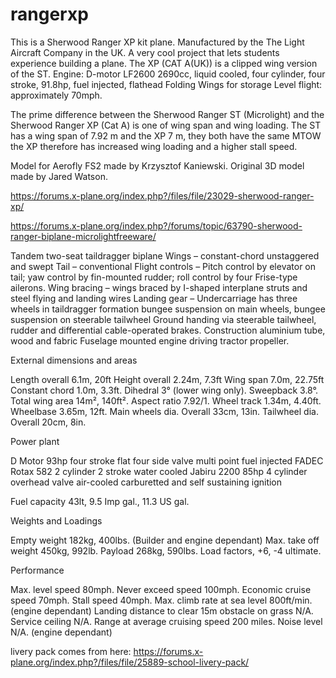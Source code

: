 # rangerxp
This is a Sherwood Ranger XP kit plane. Manufactured by the The Light Aircraft Company in the UK. A very cool project that lets students experience building a plane. The XP (CAT A(UK)) is a clipped wing version of the ST. Engine: D-motor LF2600 2690cc, liquid cooled, four cylinder, four stroke, 91.8hp, fuel injected, flathead Folding Wings for storage Level flight: approximately 70mph.

The prime difference between the Sherwood Ranger ST (Microlight) and the Sherwood Ranger XP (Cat A) is one of wing span and wing loading. The ST has a wing span of 7.92 m and the XP 7 m, they both have the same MTOW the XP therefore has increased wing loading and a higher stall speed.

Model for Aerofly FS2 made by Krzysztof Kaniewski. 
Original 3D model made by Jared Watson.

https://forums.x-plane.org/index.php?/files/file/23029-sherwood-ranger-xp/

https://forums.x-plane.org/index.php?/forums/topic/63790-sherwood-ranger-biplane-microlightfreeware/

Tandem two-seat taildragger biplane
 Wings – constant-chord unstaggered and swept
 Tail – conventional
 Flight controls – Pitch control by elevator on tail; yaw control by fin-mounted rudder; roll control by four Frise-type ailerons.
 Wing bracing – wings braced by I-shaped interplane struts and steel flying and landing wires
 Landing gear – Undercarriage has three wheels in taildragger formation bungee suspension on main wheels, bungee suspension on steerable tailwheel
 Ground handing via steerable tailwheel, rudder and differential cable-operated brakes.
 Construction aluminium tube, wood and fabric
 Fuselage mounted engine driving tractor propeller.


External dimensions and areas

Length overall 6.1m, 20ft
 Height overall 2.24m, 7.3ft
 Wing span 7.0m, 22.75ft
 Constant chord 1.0m, 3.3ft.
 Dihedral 3° (lower wing only).
 Sweepback 3.8°.
 Total wing area 14m², 140ft².
Aspect ratio 7.92/1.
 Wheel track 1.34m, 4.40ft.
 Wheelbase 3.65m, 12ft.
 Main wheels dia. Overall 33cm, 13in.
 Tailwheel dia. Overall 20cm, 8in.


Power plant

D Motor 93hp four stroke flat four side valve multi point fuel injected FADEC
 Rotax 582 2 cylinder 2 stroke water cooled
 Jabiru 2200 85hp 4 cylinder overhead valve air-cooled carburetted and self sustaining ignition

Fuel capacity 43lt, 9.5 Imp gal., 11.3 US gal.

Weights and Loadings

Empty weight 182kg, 400lbs. (Builder and engine dependant)
 Max. take off weight 450kg, 992lb. Payload 268kg, 590lbs.
 Load factors, +6, -4 ultimate.


Performance

Max. level speed 80mph.
 Never exceed speed 100mph.
 Economic cruise speed 70mph.
 Stall speed 40mph.
 Max. climb rate at sea level 800ft/min. (engine dependant)
 Landing distance to clear 15m obstacle on grass N/A.
 Service ceiling N/A.
 Range at average cruising speed 200 miles.
 Noise level N/A. (engine dependant)

livery pack comes from here: https://forums.x-plane.org/index.php?/files/file/25889-school-livery-pack/